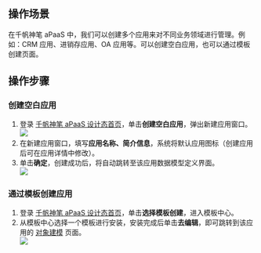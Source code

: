 ## 操作场景

在千帆神笔 aPaaS 中，我们可以创建多个应用来对不同业务领域进行管理。例如：CRM 应用、进销存应用、OA 应用等。可以创建空白应用，也可以通过模板创建页面。
 

## 操作步骤

### 创建空白应用

1. 登录 [千帆神笔 aPaaS 设计态首页](https://apaas.cloud.tencent.com/)，单击**创建空白应用**，弹出新建应用窗口。
![](https://qcloudimg.tencent-cloud.cn/raw/4a2cbf4343937beafb0992753b9afb01.png)
2. 在新建应用窗口，填写**应用名称、简介信息**，系统将默认应用图标（创建应用后可在应用详情中修改）。
3. 单击**确定**，创建成功后，将自动跳转至该应用数据模型定义界面。   
![](https://qcloudimg.tencent-cloud.cn/raw/8ff926d15f9614d48642b7c97d3d82a7.png)    



### 通过模板创建应用

1. 登录 [千帆神笔 aPaaS 设计态首页](https://apaas.cloud.tencent.com/)，单击**选择模板创建**，进入模板中心。  
2. 从模板中心选择一个模板进行安装，安装完成后单击**去编辑**，即可跳转到该应用的 [对象建模](https://cloud.tencent.com/document/product/1365/67951) 页面。  
![](https://qcloudimg.tencent-cloud.cn/raw/5d7ca3a3bde879b859361d0190ae980e.png)        
